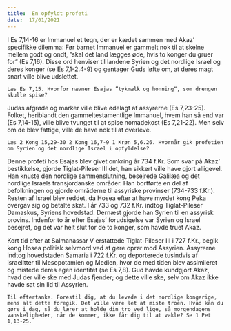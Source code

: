 ```yaml
---
title:  En opfyldt profeti
date:  17/01/2021
---
```


I Es 7,14-16 er Immanuel et tegn, der er kædet sammen med Akaz’ specifikke dilemma: Før barnet Immanuel er gammelt nok til at skelne mellem godt og ondt, ”skal det land lægges øde, hvis to konger du gruer for“ (Es 7,16). Disse ord henviser til landene Syrien og det nordlige Israel og deres konger (se Es 7,1-2.4-9) og gentager Guds løfte om, at deres magt snart ville blive udslettet.

`Læs Es 7,15. Hvorfor nævner Esajas ”tykmælk og honning“, som drengen skulle spise?`

Judas afgrøde og marker ville blive ødelagt af assyrerne (Es 7,23-25). Folket, heriblandt den gammeltestamentlige Immanuel, hvem han så end var (Es 7,14-15), ville blive tvunget til at spise nomadekost (Es 7,21-22). Men selv om de blev fattige, ville de have nok til at overleve.

`Læs 2 Kong 15,29-30 2 Kong 16,7-9 1 Krøn 5,6.26. Hvornår gik profetien om Syrien og det nordlige Israel i opfyldelse?`

Denne profeti hos Esajas blev givet omkring år 734 f.Kr. Som svar på Akaz’ bestikkelse, gjorde Tiglat-Pileser III det, han sikkert ville have gjort alligevel. Han knuste den nordlige sammenslutning, besejrede Galilæa og det nordlige Israels transjordanske områder. Han bortførte en del af befolkningen og gjorde områderne til assyriske provinser (734-733 f.Kr.). Resten af Israel blev reddet, da Hosea efter at have myrdet kong Peka overgav sig og betalte skat. I år 733 og 732 f.Kr. indtog Tiglat-Pileser Damaskus, Syriens hovedstad. Dernæst gjorde han Syrien til en assyrisk provins. Indenfor to år efter Esajas’ forudsigelse var Syrien og Israel besejret, og det var helt slut for de to konger, som havde truet Akaz.

Kort tid efter at Salmanassar V erstattede Tiglat-Pileser III i 727 f.Kr., begik kong Hosea politisk selvmord ved at gøre oprør mod Assyrien. Assyrerne indtog hovedstaden Samaria i 722 f.Kr. og deporterede tusindvis af israelitter til Mesopotamien og Medien, hvor de med tiden blev assimileret og mistede deres egen identitet (se Es 7,8). Gud havde kundgjort Akaz, hvad der ville ske med Judas fjender; og dette ville ske, selv om Akaz ikke havde sat sin lid til Assyrien.

`Til eftertanke. Forestil dig, at du levede i det nordlige kongerige, mens alt dette foregik. Det ville være let at miste troen. Hvad kan du gøre i dag, så du lærer at holde din tro ved lige, så morgendagens vanskeligheder, når de kommer, ikke får dig til at vakle? Se 1 Pet 1,13-25.`